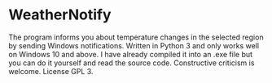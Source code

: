 # WeatherNotify
The program informs you about temperature changes in the selected region by sending Windows notifications. Written in Python 3 and only works well on Windows 10 and above. I have already compiled it into an .exe file but you can do it yourself and read the source code. Constructive criticism is welcome. License GPL 3.
